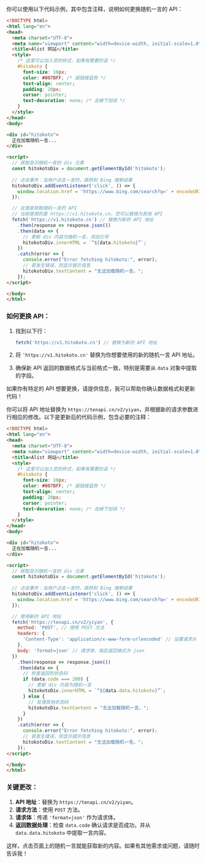 你可以使用以下代码示例，其中包含注释，说明如何更换随机一言的 API：

```html
<!DOCTYPE html>
<html lang="en">
<head>
  <meta charset="UTF-8">
  <meta name="viewport" content="width=device-width, initial-scale=1.0">
  <title>Alist 网站</title>
  <style>
    /* 这里可以加入您的样式，如果有需要的话 */
    #hitokoto {
      font-size: 16px;
      color: #007BFF; /* 超链接蓝色 */
      text-align: center;
      padding: 20px;
      cursor: pointer;
      text-decoration: none; /* 去掉下划线 */
    }
  </style>
</head>
<body>

<div id="hitokoto">
  正在加载随机一言...
</div>

<script>
  // 获取显示随机一言的 div 元素
  const hitokotoDiv = document.getElementById('hitokoto');
  
  // 点击事件：当用户点击一言时，跳转到 Bing 搜索结果
  hitokotoDiv.addEventListener('click', () => {
    window.location.href = 'https://www.bing.com/search?q=' + encodeURIComponent(hitokotoDiv.textContent);
  });

  // 这里是获取随机一言的 API
  // 当前使用的是 https://v1.hitokoto.cn，您可以替换为其他 API
  fetch('https://v1.hitokoto.cn') // 替换为新的 API 地址
    .then(response => response.json())
    .then(data => {
      // 更新 div 内容为随机一言，添加引号
      hitokotoDiv.innerHTML = `“${data.hitokoto}”`; 
    })
    .catch(error => {
      console.error("Error fetching hitokoto:", error);
      // 若发生错误，则显示提示信息
      hitokotoDiv.textContent = "无法加载随机一言。";
    });
</script>

</body>
</html>
```

### 如何更换 API：

1. 找到以下行：
   ```javascript
   fetch('https://v1.hitokoto.cn') // 替换为新的 API 地址
   ```

2. 将 `'https://v1.hitokoto.cn'` 替换为你想要使用的新的随机一言 API 地址。

3. 确保新 API 返回的数据格式与当前格式一致，特别是需要从 `data` 对象中提取的字段。

如果你有特定的 API 想要更换，请提供信息，我可以帮助你确认数据格式和更新代码！



你可以将 API 地址替换为 `https://tenapi.cn/v2/yiyan`，并根据新的请求参数进行相应的修改。以下是更新后的代码示例，包含必要的注释：

```html
<!DOCTYPE html>
<html lang="en">
<head>
  <meta charset="UTF-8">
  <meta name="viewport" content="width=device-width, initial-scale=1.0">
  <title>Alist 网站</title>
  <style>
    /* 这里可以加入您的样式，如果有需要的话 */
    #hitokoto {
      font-size: 16px;
      color: #007BFF; /* 超链接蓝色 */
      text-align: center;
      padding: 20px;
      cursor: pointer;
      text-decoration: none; /* 去掉下划线 */
    }
  </style>
</head>
<body>

<div id="hitokoto">
  正在加载随机一言...
</div>

<script>
  // 获取显示随机一言的 div 元素
  const hitokotoDiv = document.getElementById('hitokoto');
  
  // 点击事件：当用户点击一言时，跳转到 Bing 搜索结果
  hitokotoDiv.addEventListener('click', () => {
    window.location.href = 'https://www.bing.com/search?q=' + encodeURIComponent(hitokotoDiv.textContent);
  });

  // 使用新的 API 地址
  fetch('https://tenapi.cn/v2/yiyan', {
    method: 'POST', // 使用 POST 方法
    headers: {
      'Content-Type': 'application/x-www-form-urlencoded' // 设置请求头
    },
    body: 'format=json' // 请求体，指定返回格式为 json
  })
    .then(response => response.json())
    .then(data => {
      // 检查返回的状态码
      if (data.code === 200) {
        // 更新 div 内容为随机一言
        hitokotoDiv.innerHTML = `“${data.data.hitokoto}”`; 
      } else {
        // 处理其他状态码
        hitokotoDiv.textContent = "无法加载随机一言。";
      }
    })
    .catch(error => {
      console.error("Error fetching hitokoto:", error);
      // 若发生错误，则显示提示信息
      hitokotoDiv.textContent = "无法加载随机一言。";
    });
</script>

</body>
</html>
```

### 关键更改：

1. **API 地址**：替换为 `https://tenapi.cn/v2/yiyan`。
2. **请求方法**：使用 `POST` 方法。
3. **请求体**：传递 `'format=json'` 作为请求体。
4. **返回数据处理**：检查 `data.code` 确认请求是否成功，并从 `data.data.hitokoto` 中提取一言内容。

这样，点击页面上的随机一言就能获取新的内容。如果有其他需求或问题，请随时告诉我！